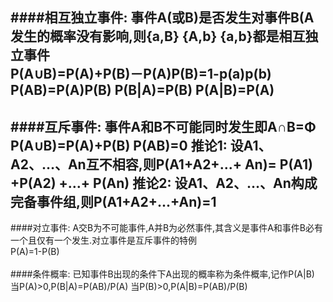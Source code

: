 ####相互独立事件: 事件A(或B)是否发生对事件B(A发生的概率没有影响,则{a,B} {A,b} {a,b}都是相互独立事件        
P(A∪B)=P(A)+P(B)－P(A)P(B)=1-p(a)p(b)
P(AB)=P(A)P(B)
P(B|A)=P(B)
P(A|B)=P(A)         
---
####互斥事件: 事件A和B不可能同时发生即A∩B=Φ           
P(A∪B)=P(A)+P(B)
P(AB)=0
推论1: 设A1、A2、…、An互不相容,则P(A1+A2+...+ An)= P(A1) +P(A2) +…+ P(An)
推论2: 设A1、A2、…、An构成完备事件组,则P(A1+A2+...+An)=1                 
---
####对立事件: A交B为不可能事件,A并B为必然事件,其含义是事件A和事件B必有一个且仅有一个发生.对立事件是互斥事件的特例      
P(A)=1-P(B)     
<br>
####条件概率: 已知事件B出现的条件下A出现的概率称为条件概率,记作P(A|B)    
当P(A)>0,P(B|A)=P(AB)/P(A)
当P(B)>0,P(A|B)=P(AB)/P(B)
